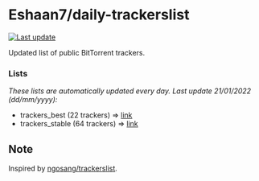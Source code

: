 
# Eshaan7/daily-trackerslist 

[![Last update](https://img.shields.io/badge/Last%20update-21/01/2022-blue.svg)](#)

Updated list of public BitTorrent trackers.

### Lists
*These lists are automatically updated every day. Last update 21/01/2022 (_dd/mm/yyyy_):*

* trackers_best (22 trackers) => [link](https://raw.githubusercontent.com/eshaan7/daily-trackerslist/master/trackers_best.txt)
* trackers_stable (64 trackers) => [link](https://raw.githubusercontent.com/eshaan7/daily-trackerslist/master/trackers_stable.txt)

## Note

Inspired by [ngosang/trackerslist](https://github.com/ngosang/trackerslist).
